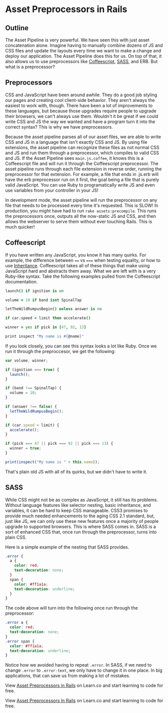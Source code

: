 # Asset Preprocessors in Rails

## Outline
The Asset Pipeline is very powerful. We have seen this with just asset concatenation alone. Imagine having to manually combine dozens of JS and CSS files and update the layouts every time we want to make a change and deploy our application. The Asset Pipeline does this for us. On top of that, it also allows us to use preprocessors like [Coffeescript](http://coffeescript.org/), [SASS](http://sass-lang.com/), and ERB. But what is a preprocessor?

## Preprocessors
CSS and JavaScript have been around awhile. They do a good job styling our pages and creating cool client-side behavior. They aren't always the easiest to work with, though. There have been a lot of improvements to these languages, but because those upgrades require people to upgrade their browsers, we can't always use them. Wouldn't it be great if we could write CSS and JS the way we wanted and have a program turn it into the correct syntax? This is why we have preprocessors.

Because the asset pipeline parses all of our asset files, we are able to write CSS and JS in a language that isn't exactly CSS and JS. By using file extensions, the asset pipeline can recognize these files as not normal CSS and JS and run them through a preprocessor, which compiles to valid CSS and JS. If the Asset Pipeline sees `main.js.coffee`, it knows this is a Coffeescript file and will run it through the Coffeescript preprocessor. The asset pipeline runs through each file extension in reverse order, running the preprocessor for that extension. For example, a file that ends in .js.erb will have the erb preprocessor run on it first, the goal being a file that is purely valid JavaScript. You can use Ruby to programatically write JS and even use variables from your controller in your JS!

In development mode, the asset pipeline will run the preprocessor on any file that needs to be processed every time it's requested. This is SLOW! In production, you might have had to run `rake assets:precompile`. This runs the preprocessors once, outputs all the now-static JS and CSS, and then allows the webserver to serve them without ever touching Rails. This is much quicker!

## Coffeescript
If you have written any JavaScript, you know it has many quirks. For example, the difference between `==` vs `===` when testing equality, or how to use [Inheritance](https://developer.mozilla.org/en-US/docs/Web/JavaScript/Inheritance_and_the_prototype_chain). Coffeescript takes all of these things that make using JavaScript hard and abstracts them away. What we are left with is a very Ruby-like syntax. Take the following examples pulled from the Coffeescript documentation.

```coffeescript
launch() if ignition is on

volume = 10 if band isnt SpinalTap

letTheWildRumpusBegin() unless answer is no

if car.speed < limit then accelerate()

winner = yes if pick in [47, 92, 13]

print inspect "My name is #{@name}"
```

If you look closely, you can see this syntax looks a lot like Ruby. Once we run it through the preproccesor, we get the following:

```javascript
var volume, winner;

if (ignition === true) {
  launch();
}

if (band !== SpinalTap) {
  volume = 10;
}

if (answer !== false) {
  letTheWildRumpusBegin();
}

if (car.speed < limit) {
  accelerate();
}

if (pick === 47 || pick === 92 || pick === 13) {
  winner = true;
}

print(inspect("My name is " + this.name));
```

That's plain old JS with all of its quirks, but we didn't have to write it.

## SASS
While CSS might not be as complex as JavaScript, it still has its problems. Without language features like selector nesting, basic inheritance, and variables, it can be hard to keep CSS manageable. CSS3 promises to provide much needed enhancements to the aging CSS 2.1 standard, but, just like JS, we can only use these new features once a majority of people upgrade to supported browsers. This is where SASS comes in. SASS is a sort of enhanced CSS that, once run through the preprocessor, turns into plain CSS.

Here is a simple example of the nesting that SASS provides.

```css
.error {
  a {
    color: red;
    text-decoration: none;
  }
  span {
    color: #ff1a1a;
    text-decoration: underline;
  }
}
```

The code above will turn into the following once run through the preprocessor:

```css
.error a {
  color: red;
  text-decoration: none;
}
.error span {
  color: #ff1a1a;
  text-decoration: underline;
}
```

Notice how we avoided having to repeat `.error`. In SASS, if we need to change `.error` to `.error-text`, we only have to change it in one place. In big applications, that can save us from making a lot of mistakes.

<p data-visibility='hidden'>View <a href='https://learn.co/lessons/asset-preprocessors-in-rails' title='Asset Preprocessors in Rails'>Asset Preprocessors in Rails</a> on Learn.co and start learning to code for free.</p>

<p class='util--hide'>View <a href='https://learn.co/lessons/asset-preprocessors-in-rails'>Asset Preprocessors In Rails</a> on Learn.co and start learning to code for free.</p>
